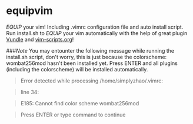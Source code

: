 equipvim
========

*EQUIP* your vim! Including .vimrc configuration file and auto install script.
Run install.sh to *EQUIP* your vim automatically with the help of great plugin [Vundle](https://github.com/gmarik/vundle "Vundle") and [vim-scripts.org](vim-scripts.org "vim-scripts.org")!

###*Note*
You may entounter the following message while running the install.sh script, don't worry, this is just because the 
colorscheme: wombat256mod hasn't been installed yet. Press ENTER and all plugins (including the colorscheme) will be
installed automatically.


>Error detected while processing /home/simplyzhao/.vimrc:

>line   34:

>E185: Cannot find color scheme wombat256mod

>Press ENTER or type command to continue
